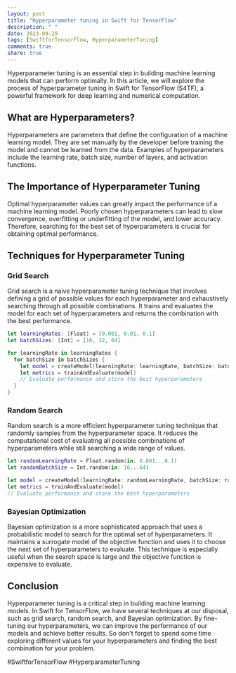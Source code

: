 ```yaml
---
layout: post
title: "Hyperparameter tuning in Swift for TensorFlow"
description: " "
date: 2023-09-29
tags: [SwiftforTensorFlow, HyperparameterTuning]
comments: true
share: true
---
```


Hyperparameter tuning is an essential step in building machine learning models that can perform optimally. In this article, we will explore the process of hyperparameter tuning in Swift for TensorFlow (S4TF), a powerful framework for deep learning and numerical computation.

## What are Hyperparameters?

Hyperparameters are parameters that define the configuration of a machine learning model. They are set manually by the developer before training the model and cannot be learned from the data. Examples of hyperparameters include the learning rate, batch size, number of layers, and activation functions.

## The Importance of Hyperparameter Tuning

Optimal hyperparameter values can greatly impact the performance of a machine learning model. Poorly chosen hyperparameters can lead to slow convergence, overfitting or underfitting of the model, and lower accuracy. Therefore, searching for the best set of hyperparameters is crucial for obtaining optimal performance.

## Techniques for Hyperparameter Tuning

### Grid Search

Grid search is a naive hyperparameter tuning technique that involves defining a grid of possible values for each hyperparameter and exhaustively searching through all possible combinations. It trains and evaluates the model for each set of hyperparameters and returns the combination with the best performance.

```swift
let learningRates: [Float] = [0.001, 0.01, 0.1]
let batchSizes: [Int] = [16, 32, 64]

for learningRate in learningRates {
  for batchSize in batchSizes {
    let model = createModel(learningRate: learningRate, batchSize: batchSize)
    let metrics = trainAndEvaluate(model)
    // Evaluate performance and store the best hyperparameters
  }
}
```

### Random Search

Random search is a more efficient hyperparameter tuning technique that randomly samples from the hyperparameter space. It reduces the computational cost of evaluating all possible combinations of hyperparameters while still searching a wide range of values.

```swift
let randomLearningRate = Float.random(in: 0.001...0.1)
let randomBatchSize = Int.random(in: 16...64)

let model = createModel(learningRate: randomLearningRate, batchSize: randomBatchSize)
let metrics = trainAndEvaluate(model)
// Evaluate performance and store the best hyperparameters
```

### Bayesian Optimization

Bayesian optimization is a more sophisticated approach that uses a probabilistic model to search for the optimal set of hyperparameters. It maintains a surrogate model of the objective function and uses it to choose the next set of hyperparameters to evaluate. This technique is especially useful when the search space is large and the objective function is expensive to evaluate.

## Conclusion

Hyperparameter tuning is a critical step in building machine learning models. In Swift for TensorFlow, we have several techniques at our disposal, such as grid search, random search, and Bayesian optimization. By fine-tuning our hyperparameters, we can improve the performance of our models and achieve better results. So don't forget to spend some time exploring different values for your hyperparameters and finding the best combination for your problem.

#SwiftforTensorFlow #HyperparameterTuning